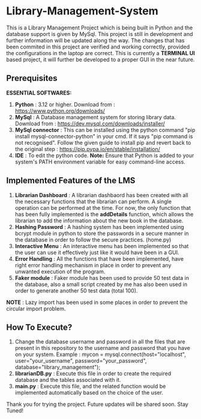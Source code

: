 # Library-Management-System
This is a Library Management Project which is being built in Python and the database support is given by MySql.
This project is still in development and further information will be updated along the way. The changes that has been commited in this project are verified and working correctly, provided the configurations in the laptop are correct. This is currently a **TERMINAL UI** based project, it will further be developed to a proper GUI in the near future.

## Prerequisites
**ESSENTIAL SOFTWARES:**
  1) **Python** : 3.12 or higher. Download from : https://www.python.org/downloads/
  2) **MySql** : A Database management system for storing library data. Download from : https://dev.mysql.com/downloads/installer/
  3) **MySql connector** : This can be installed using the python command "pip install mysql-connector-python" in your cmd. If it says "pip command is not recognised". Follow the given guide to install pip and revert back to the original step : https://pip.pypa.io/en/stable/installation/
  4) **IDE** : To edit the python code.
**Note:** Ensure that Python is added to your system's PATH environment variable for easy command-line access.

## Implemented Features of the LMS
  1) **Librarian Dashboard** : A librarian dashbaord has been created with all the necessary functions that the librarian can perform. A single operation can be performed at the time. For now, the only function that has been fully implemented is the **addDetails** function, which allows the librarian to add the information about the new book in the database.
  2) **Hashing Password** : A hashing system has been implemented using bcrypt module in python to store the passwords in a secure manner in the database in order to follow the secure practices. (home.py)
  3) **Interactive Menu** : An interactive menu has been implemented so that the user can use it effectively just like it would have been in a GUI.
  4) **Error Handling** : All the functions that have been implemented, have right error handling mechanism in place in order to prevent any unwanted execution of the program.
  5) **Faker module** : Faker module has been used to provide 50 test data in the database, also a small script created by me has also been used in order to generate another 50 test data (total 100).

**NOTE** : Lazy import has been used in some places in order to prevent the circular import problem.



## How To Execute?
  1) Change the database username and password in all the files that are present in this repository to the username and password that you have on your system.
     Example : mycon = mysql.connect(host="localhost", user="your_username", password="your_password", database="library_management");
  2) **librarianDB.py** : Execute this file in order to create the required database and the tables associated with it.
  3) **main.py** : Execute this file, and the related function would be implemented automatically based on the choice of the user.


Thank you for trying the project. Future updates will be shared soon. Stay Tuned!
